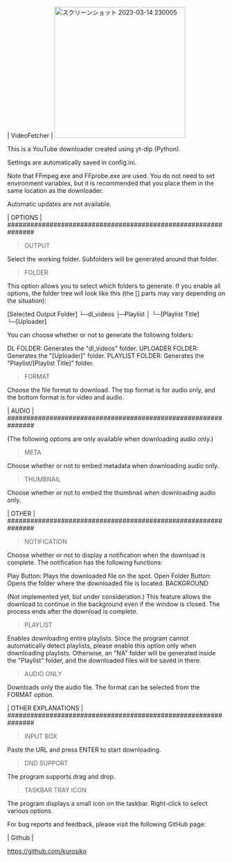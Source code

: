 | VideoFetcher |
<img width="302" alt="スクリーンショット 2023-03-14 230005" src="https://user-images.githubusercontent.com/101198724/225025920-8de58130-f76d-4347-b0aa-589e478c560e.png">

This is a YouTube downloader created using yt-dlp (Python).

Settings are automatically saved in config.ini.

Note that FFmpeg.exe and FFprobe.exe are used. You do not need to set environment variables, but it is recommended that you place them in the same location as the downloader.

Automatic updates are not available.

| OPTIONS | ###############################################################

>OUTPUT

Select the working folder. Subfolders will be generated around that folder.

>FOLDER

This option allows you to select which folders to generate. If you enable all options, the folder tree will look like this (the [] parts may vary depending on the situation):

[Selected Output Folder]
	└─dl_videos
		├─Playlist
		│ └─[Playlist Title]
		└─[Uploader]

You can choose whether or not to generate the following folders:

DL FOLDER: Generates the "dl_videos" folder.
UPLOADER FOLDER: Generates the "[Uploader]" folder.
PLAYLIST FOLDER: Generates the "Playlist/[Playlist Title]" folder.

>FORMAT

Choose the file format to download. The top format is for audio only, and the bottom format is for video and audio.

| AUDIO | ###############################################################

(The following options are only available when downloading audio only.)

>META

Choose whether or not to embed metadata when downloading audio only.

>THUMBNAIL

Choose whether or not to embed the thumbnail when downloading audio only.

| OTHER | ###############################################################

>NOTIFICATION

Choose whether or not to display a notification when the download is complete. The notification has the following functions:

Play Button: Plays the downloaded file on the spot.
Open Folder Button: Opens the folder where the downloaded file is located.
BACKGROUND

(Not implemented yet, but under consideration.) This feature allows the download to continue in the background even if the window is closed. The process ends after the download is complete.

>PLAYLIST

Enables downloading entire playlists. Since the program cannot automatically detect playlists, please enable this option only when downloading playlists. Otherwise, an "NA" folder will be generated inside the "Playlist" folder, and the downloaded files will be saved in there.

>AUDIO ONLY

Downloads only the audio file. The format can be selected from the FORMAT option.

| OTHER EXPLANATIONS | ###############################################################

>INPUT BOX

Paste the URL and press ENTER to start downloading.

>DND SUPPORT

The program supports drag and drop.

>TASKBAR  TRAY ICON

The program displays a small icon on the taskbar. Right-click to select various options.



For bug reports and feedback, please visit the following GitHub page:

| Github |

https://github.com/kurosiko
